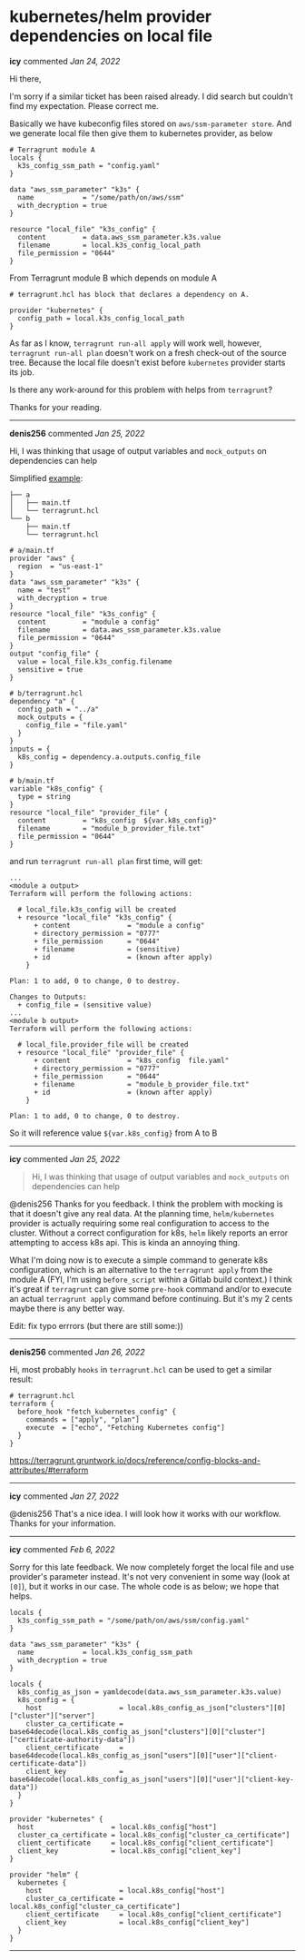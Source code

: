 # kubernetes/helm provider dependencies on local file

**icy** commented *Jan 24, 2022*

Hi there,

I'm sorry if a similar ticket has been raised already. I did search but couldn't find my expectation. Please correct me.

Basically we have kubeconfig files stored on `aws/ssm-parameter store`. And we generate local file then give them to kubernetes provider, as below

```
# Terragrunt module A
locals {
  k3s_config_ssm_path = "config.yaml"
}

data "aws_ssm_parameter" "k3s" {
  name            = "/some/path/on/aws/ssm"
  with_decryption = true
}

resource "local_file" "k3s_config" {
  content         = data.aws_ssm_parameter.k3s.value
  filename        = local.k3s_config_local_path
  file_permission = "0644"
}
```

From Terragrunt module B which depends on module A

```
# terragrunt.hcl has block that declares a dependency on A.

provider "kubernetes" {
  config_path = local.k3s_config_local_path
}
```

As far as I know, `terragrunt run-all apply` will work well, however, `terragrunt run-all plan` doesn't work on a fresh check-out of the source tree. Because the local file doesn't exist before `kubernetes` provider starts its job. 


Is there any work-around for this problem with helps from `terragrunt`? 

Thanks for your reading.
<br />
***


**denis256** commented *Jan 25, 2022*

Hi, I was thinking that usage of output variables and `mock_outputs` on dependencies can help

Simplified [example](https://github.com/denis256/terragrunt-tests/tree/master/file-dependency):
```.
├── a
│   ├── main.tf
│   └── terragrunt.hcl
└── b
    ├── main.tf
    └── terragrunt.hcl
```

```
# a/main.tf
provider "aws" {
  region  = "us-east-1"
}
data "aws_ssm_parameter" "k3s" {
  name = "test"
  with_decryption = true
}
resource "local_file" "k3s_config" {
  content         = "module a config"
  filename        = data.aws_ssm_parameter.k3s.value
  file_permission = "0644"
}
output "config_file" {
  value = local_file.k3s_config.filename
  sensitive = true
}
```

```
# b/terragrunt.hcl
dependency "a" {
  config_path = "../a"
  mock_outputs = {
    config_file = "file.yaml"
  }
}
inputs = {
  k8s_config = dependency.a.outputs.config_file
}
```

```
# b/main.tf
variable "k8s_config" {
  type = string
}
resource "local_file" "provider_file" {
  content         = "k8s_config  ${var.k8s_config}"
  filename        = "module_b_provider_file.txt"
  file_permission = "0644"
}
```

and run `terragrunt run-all plan` first time, will get:
```
...
<module a output>
Terraform will perform the following actions:

  # local_file.k3s_config will be created
  + resource "local_file" "k3s_config" {
      + content              = "module a config"
      + directory_permission = "0777"
      + file_permission      = "0644"
      + filename             = (sensitive)
      + id                   = (known after apply)
    }

Plan: 1 to add, 0 to change, 0 to destroy.

Changes to Outputs:
  + config_file = (sensitive value)
...
<module b output>
Terraform will perform the following actions:

  # local_file.provider_file will be created
  + resource "local_file" "provider_file" {
      + content              = "k8s_config  file.yaml"
      + directory_permission = "0777"
      + file_permission      = "0644"
      + filename             = "module_b_provider_file.txt"
      + id                   = (known after apply)
    }

Plan: 1 to add, 0 to change, 0 to destroy.
```

So it will reference value `${var.k8s_config}` from A to B 


***

**icy** commented *Jan 25, 2022*

> Hi, I was thinking that usage of output variables and `mock_outputs` on dependencies can help

@denis256 Thanks for you feedback. I think the problem with mocking is that it doesn't give any real data. At the planning time, `helm/kubernetes` provider is actually requiring some real configuration to access to the cluster. Without a correct configuration for k8s, `helm` likely reports an error attempting to access k8s api. This is kinda an annoying thing.

What I'm doing now is to execute a simple command to generate k8s configuration, which is an alternative to the `terragrunt apply` from the module A (FYI, I'm using `before_script` within a Gitlab build context.)  I think it's great if `terragrunt` can give some `pre-hook` command and/or to execute an actual `terragrunt apply` command before continuing. But it's my 2 cents maybe there is any better way.

Edit: fix typo errrors (but there are still some:))
***

**denis256** commented *Jan 26, 2022*

Hi, most probably `hooks` in `terragrunt.hcl` can be used to get a similar result:

```
# terragrunt.hcl
terraform {
  before_hook "fetch_kubernetes_config" {
    commands = ["apply", "plan"]
    execute  = ["echo", "Fetching Kubernetes config"]
  }
}
```

https://terragrunt.gruntwork.io/docs/reference/config-blocks-and-attributes/#terraform
***

**icy** commented *Jan 27, 2022*

@denis256 That's a nice idea. I will look how it works with our workflow. Thanks for your information.
***

**icy** commented *Feb 6, 2022*

Sorry for this late feedback. We now completely forget the local file and use provider's parameter instead. It's not very convenient in some way (look at `[0]`), but it works in our case. The whole code is as below; we hope that helps.

```
locals {
  k3s_config_ssm_path = "/some/path/on/aws/ssm/config.yaml"
}

data "aws_ssm_parameter" "k3s" {
  name            = local.k3s_config_ssm_path
  with_decryption = true
}

locals {
  k8s_config_as_json = yamldecode(data.aws_ssm_parameter.k3s.value)
  k8s_config = {
    host                   = local.k8s_config_as_json["clusters"][0]["cluster"]["server"]
    cluster_ca_certificate = base64decode(local.k8s_config_as_json["clusters"][0]["cluster"]["certificate-authority-data"])
    client_certificate     = base64decode(local.k8s_config_as_json["users"][0]["user"]["client-certificate-data"])
    client_key             = base64decode(local.k8s_config_as_json["users"][0]["user"]["client-key-data"])
  }
}

provider "kubernetes" {
  host                   = local.k8s_config["host"]
  cluster_ca_certificate = local.k8s_config["cluster_ca_certificate"]
  client_certificate     = local.k8s_config["client_certificate"]
  client_key             = local.k8s_config["client_key"]
}

provider "helm" {
  kubernetes {
    host                   = local.k8s_config["host"]
    cluster_ca_certificate = local.k8s_config["cluster_ca_certificate"]
    client_certificate     = local.k8s_config["client_certificate"]
    client_key             = local.k8s_config["client_key"]
  }
}

```
***


